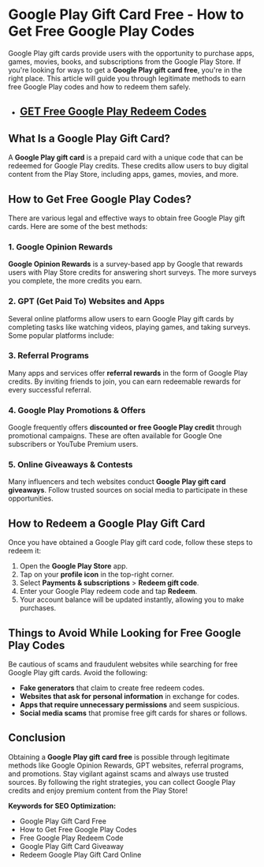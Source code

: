 # Google Play Gift Card Free - How to Get Free Google Play Codes

Google Play gift cards provide users with the opportunity to purchase apps, games, movies, books, and subscriptions from the Google Play Store. If you're looking for ways to get a **Google Play gift card free**, you're in the right place. This article will guide you through legitimate methods to earn free Google Play codes and how to redeem them safely.
- ## [GET Free Google Play Redeem Codes](https://9990.site/GP-gift-cards/) 
## What Is a Google Play Gift Card?
A **Google Play gift card** is a prepaid card with a unique code that can be redeemed for Google Play credits. These credits allow users to buy digital content from the Play Store, including apps, games, movies, and more.

## How to Get Free Google Play Codes?
There are various legal and effective ways to obtain free Google Play gift cards. Here are some of the best methods:

### 1. Google Opinion Rewards
**Google Opinion Rewards** is a survey-based app by Google that rewards users with Play Store credits for answering short surveys. The more surveys you complete, the more credits you earn.

### 2. GPT (Get Paid To) Websites and Apps
Several online platforms allow users to earn Google Play gift cards by completing tasks like watching videos, playing games, and taking surveys. Some popular platforms include:


### 3. Referral Programs
Many apps and services offer **referral rewards** in the form of Google Play credits. By inviting friends to join, you can earn redeemable rewards for every successful referral.

### 4. Google Play Promotions & Offers
Google frequently offers **discounted or free Google Play credit** through promotional campaigns. These are often available for Google One subscribers or YouTube Premium users.

### 5. Online Giveaways & Contests
Many influencers and tech websites conduct **Google Play gift card giveaways**. Follow trusted sources on social media to participate in these opportunities.

## How to Redeem a Google Play Gift Card
Once you have obtained a Google Play gift card code, follow these steps to redeem it:

1. Open the **Google Play Store** app.
2. Tap on your **profile icon** in the top-right corner.
3. Select **Payments & subscriptions** > **Redeem gift code**.
4. Enter your Google Play redeem code and tap **Redeem**.
5. Your account balance will be updated instantly, allowing you to make purchases.

## Things to Avoid While Looking for Free Google Play Codes
Be cautious of scams and fraudulent websites while searching for free Google Play gift cards. Avoid the following:
- **Fake generators** that claim to create free redeem codes.
- **Websites that ask for personal information** in exchange for codes.
- **Apps that require unnecessary permissions** and seem suspicious.
- **Social media scams** that promise free gift cards for shares or follows.

## Conclusion
Obtaining a **Google Play gift card free** is possible through legitimate methods like Google Opinion Rewards, GPT websites, referral programs, and promotions. Stay vigilant against scams and always use trusted sources. By following the right strategies, you can collect Google Play credits and enjoy premium content from the Play Store!

**Keywords for SEO Optimization:**
- Google Play Gift Card Free
- How to Get Free Google Play Codes
- Free Google Play Redeem Code
- Google Play Gift Card Giveaway
- Redeem Google Play Gift Card Online

